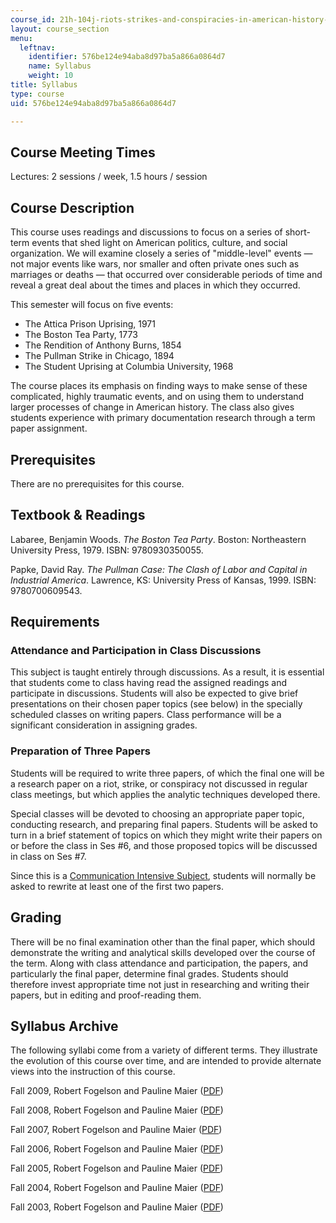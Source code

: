 ```yaml
---
course_id: 21h-104j-riots-strikes-and-conspiracies-in-american-history-fall-2010
layout: course_section
menu:
  leftnav:
    identifier: 576be124e94aba8d97ba5a866a0864d7
    name: Syllabus
    weight: 10
title: Syllabus
type: course
uid: 576be124e94aba8d97ba5a866a0864d7

---
```


Course Meeting Times
--------------------

Lectures: 2 sessions / week, 1.5 hours / session

Course Description
------------------

This course uses readings and discussions to focus on a series of short-term events that shed light on American politics, culture, and social organization. We will examine closely a series of "middle-level" events — not major events like wars, nor smaller and often private ones such as marriages or deaths — that occurred over considerable periods of time and reveal a great deal about the times and places in which they occurred.

This semester will focus on five events:

*   The Attica Prison Uprising, 1971
*   The Boston Tea Party, 1773
*   The Rendition of Anthony Burns, 1854
*   The Pullman Strike in Chicago, 1894
*   The Student Uprising at Columbia University, 1968

The course places its emphasis on finding ways to make sense of these complicated, highly traumatic events, and on using them to understand larger processes of change in American history. The class also gives students experience with primary documentation research through a term paper assignment.

Prerequisites
-------------

There are no prerequisites for this course.

Textbook & Readings
-------------------

Labaree, Benjamin Woods. _The Boston Tea Party_. Boston: Northeastern University Press, 1979. ISBN: 9780930350055.

Papke, David Ray. _The Pullman Case: The Clash of Labor and Capital in Industrial America_. Lawrence, KS: University Press of Kansas, 1999. ISBN: 9780700609543.

Requirements
------------

### Attendance and Participation in Class Discussions

This subject is taught entirely through discussions. As a result, it is essential that students come to class having read the assigned readings and participate in discussions. Students will also be expected to give brief presentations on their chosen paper topics (see below) in the specially scheduled classes on writing papers. Class performance will be a significant consideration in assigning grades.

### Preparation of Three Papers

Students will be required to write three papers, of which the final one will be a research paper on a riot, strike, or conspiracy not discussed in regular class meetings, but which applies the analytic techniques developed there.

Special classes will be devoted to choosing an appropriate paper topic, conducting research, and preparing final papers. Students will be asked to turn in a brief statement of topics on which they might write their papers on or before the class in Ses #6, and those proposed topics will be discussed in class on Ses #7.

Since this is a [Communication Intensive Subject](http://web.mit.edu/commreq/), students will normally be asked to rewrite at least one of the first two papers.

Grading
-------

There will be no final examination other than the final paper, which should demonstrate the writing and analytical skills developed over the course of the term. Along with class attendance and participation, the papers, and particularly the final paper, determine final grades. Students should therefore invest appropriate time not just in researching and writing their papers, but in editing and proof-reading them.

Syllabus Archive
----------------

The following syllabi come from a variety of different terms. They illustrate the evolution of this course over time, and are intended to provide alternate views into the instruction of this course.

Fall 2009, Robert Fogelson and Pauline Maier ([PDF](/courses/history/21h-104j-riots-strikes-and-conspiracies-in-american-history-fall-2010/Syllabus/MIT21H_104JF10_syllf09.pdf))

Fall 2008, Robert Fogelson and Pauline Maier ([PDF](/courses/history/21h-104j-riots-strikes-and-conspiracies-in-american-history-fall-2010/Syllabus/MIT21H_104JF10_syllf08.pdf))

Fall 2007, Robert Fogelson and Pauline Maier ([PDF](/courses/history/21h-104j-riots-strikes-and-conspiracies-in-american-history-fall-2010/Syllabus/MIT21H_104JF10_syllf07.pdf))

Fall 2006, Robert Fogelson and Pauline Maier ([PDF](/courses/history/21h-104j-riots-strikes-and-conspiracies-in-american-history-fall-2010/Syllabus/MIT21H_104JF10_syllf06.pdf))

Fall 2005, Robert Fogelson and Pauline Maier ([PDF](/courses/history/21h-104j-riots-strikes-and-conspiracies-in-american-history-fall-2010/Syllabus/MIT21H_104JF10_syllf05.pdf))

Fall 2004, Robert Fogelson and Pauline Maier ([PDF](/courses/history/21h-104j-riots-strikes-and-conspiracies-in-american-history-fall-2010/Syllabus/MIT21H_104JF10_syllf04.pdf))

Fall 2003, Robert Fogelson and Pauline Maier ([PDF](/courses/history/21h-104j-riots-strikes-and-conspiracies-in-american-history-fall-2010/Syllabus/MIT21H_104JF10_syllf03.pdf))